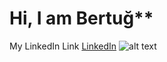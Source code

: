 # Hi, I am Bertuğ**

My LinkedIn Link [LinkedIn](https://www.linkedin.com/in/bertu%C4%9F-inal-1874781ab "Heading link")
![alt text](http://url/to/img.png)
